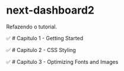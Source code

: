 # next-dashboard2
Refazendo o tutorial.

:white_check_mark: # Capitulo 1 - Getting Started

:white_check_mark: # Capitulo 2 - CSS Styling

:white_check_mark: # Capitulo 3 - Optimizing Fonts and Images